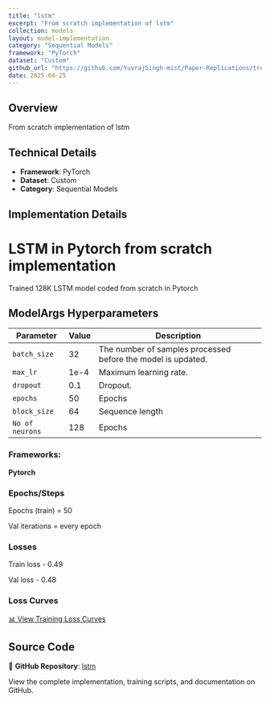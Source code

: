 ```yaml
---
title: "lstm"
excerpt: "From scratch implementation of lstm"
collection: models
layout: model-implementation
category: "Sequential Models"
framework: "PyTorch"
dataset: "Custom"
github_url: "https://github.com/YuvrajSingh-mist/Paper-Replications/tree/master/lstm"
date: 2025-04-25
---
```


## Overview
From scratch implementation of lstm

## Technical Details
- **Framework**: PyTorch
- **Dataset**: Custom
- **Category**: Sequential Models

## Implementation Details

# LSTM in Pytorch from scratch implementation

Trained 128K LSTM model coded from scratch in Pytorch 

## ModelArgs Hyperparameters

| Parameter    | Value    | Description                                                                 
|--------------|----------|-----------------------------------------------------------------------------|
| `batch_size` | 32       | The number of samples processed before the model is updated.                |
| `max_lr`     | 1e-4     | Maximum learning rate.                                                      |
| `dropout`    | 0.1      | Dropout.                                                                    |
| `epochs`     | 50       | Epochs                                                                      |           
| `block_size` | 64       | Sequence length                                                             |
| `No of neurons`     | 128       | Epochs                                                               |   

### Frameworks:
**Pytorch**

### Epochs/Steps
Epochs (train) = 50

Val iterations = every epoch

### Losses

Train loss - 0.49 

Val loss - 0.48

### Loss Curves

[📊 View Training Loss Curves](https://github.com/YuvrajSingh-mist/Paper-Replications/raw/master/lstm/https://raw.githubusercontent.com/YuvrajSingh-mist/Paper-Replications/master/lstm/img/loss_curves.jpg)

## Source Code
📁 **GitHub Repository**: [lstm](https://github.com/YuvrajSingh-mist/Paper-Replications/tree/master/lstm)

View the complete implementation, training scripts, and documentation on GitHub.
